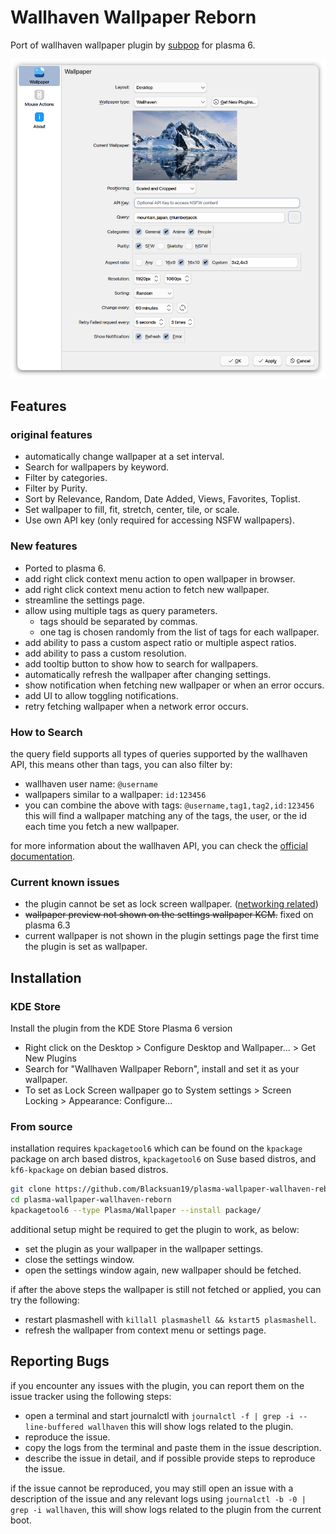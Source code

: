 # Wallhaven Wallpaper Reborn

Port of wallhaven wallpaper plugin by
[subpop](https://github.com/subpop/wallhaven-wallpaper-plasma) for plasma 6.

![screenshot.png](screenshot.png)

## Features

### original features

- automatically change wallpaper at a set interval.
- Search for wallpapers by keyword.
- Filter by categories.
- Filter by Purity.
- Sort by Relevance, Random, Date Added, Views, Favorites, Toplist.
- Set wallpaper to fill, fit, stretch, center, tile, or scale.
- Use own API key (only required for accessing NSFW wallpapers).

### New features

- Ported to plasma 6.
- add right click context menu action to open wallpaper in browser.
- add right click context menu action to fetch new wallpaper.
- streamline the settings page.
- allow using multiple tags as query parameters.
  - tags should be separated by commas.
  - one tag is chosen randomly from the list of tags for each wallpaper.
- add ability to pass a custom aspect ratio or multiple aspect ratios.
- add ability to pass a custom resolution.
- add tooltip button to show how to search for wallpapers.
- automatically refresh the wallpaper after changing settings.
- show notification when fetching new wallpaper or when an error occurs.
- add UI to allow toggling notifications.
- retry fetching wallpaper when a network error occurs.

### How to Search

the query field supports all types of queries supported by the wallhaven API,
this means other than tags, you can also filter by:

- wallhaven user name: `@username`
- wallpapers similar to a wallpaper: `id:123456`
- you can combine the above with tags: `@username,tag1,tag2,id:123456` this will
  find a wallpaper matching any of the tags, the user, or the id each time you
  fetch a new wallpaper.

for more information about the wallhaven API, you can check the
[official documentation](https://wallhaven.cc/help/api).

### Current known issues

- the plugin cannot be set as lock screen wallpaper.
  ([networking related](https://bugs.kde.org/show_bug.cgi?id=483094))
- ~~wallpaper preview not shown on the settings wallpaper KCM.~~ fixed on plasma
  6.3
- current wallpaper is not shown in the plugin settings page the first time the
  plugin is set as wallpaper.

## Installation

### KDE Store

Install the plugin from the KDE Store Plasma 6 version

- Right click on the Desktop > Configure Desktop and Wallpaper... > Get New
  Plugins
- Search for "Wallhaven Wallpaper Reborn", install and set it as your wallpaper.
- To set as Lock Screen wallpaper go to System settings > Screen Locking >
  Appearance: Configure...

### From source

installation requires `kpackagetool6` which can be found on the `kpackage`
package on arch based distros, `kpackagetool6` on Suse based distros, and
`kf6-kpackage` on debian based distros.

```bash
git clone https://github.com/Blacksuan19/plasma-wallpaper-wallhaven-reborn.git
cd plasma-wallpaper-wallhaven-reborn
kpackagetool6 --type Plasma/Wallpaper --install package/
```

additional setup might be required to get the plugin to work, as below:

- set the plugin as your wallpaper in the wallpaper settings.
- close the settings window.
- open the settings window again, new wallpaper should be fetched.

if after the above steps the wallpaper is still not fetched or applied, you can
try the following:

- restart plasmashell with `killall plasmashell && kstart5 plasmashell`.
- refresh the wallpaper from context menu or settings page.

## Reporting Bugs

if you encounter any issues with the plugin, you can report them on the issue
tracker using the following steps:

- open a terminal and start journalctl with
  `journalctl -f | grep -i --line-buffered wallhaven` this will show logs
  related to the plugin.
- reproduce the issue.
- copy the logs from the terminal and paste them in the issue description.
- describe the issue in detail, and if possible provide steps to reproduce the
  issue.

if the issue cannot be reproduced, you may still open an issue with a
description of the issue and any relevant logs using
`journalctl -b -0 | grep -i wallhaven`, this will show logs related to the
plugin from the current boot.
